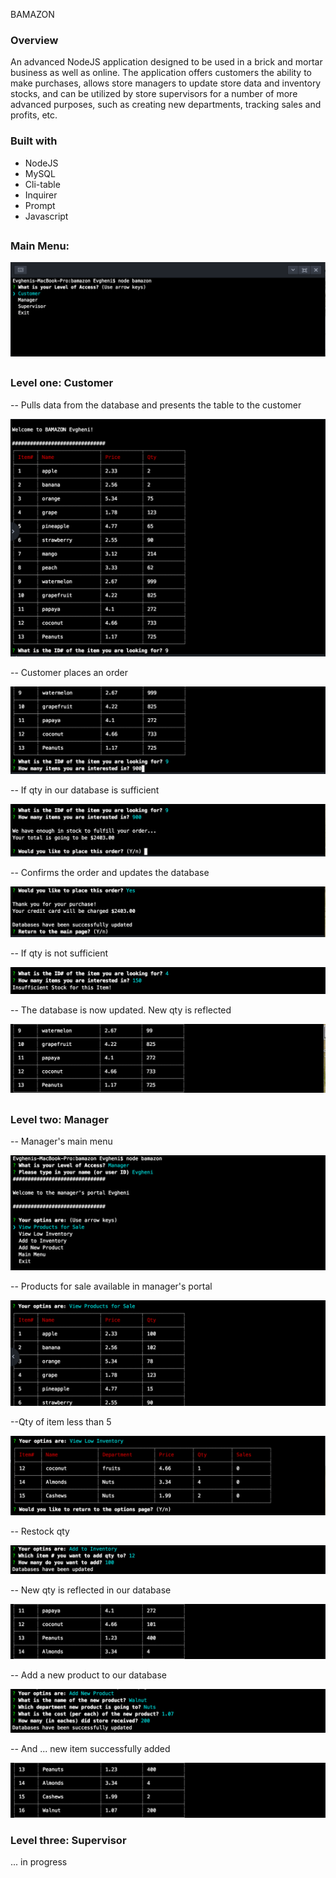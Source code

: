 
BAMAZON

### Overview

An advanced NodeJS application designed to be used in a brick and mortar business as well as online. The application offers customers the ability to make purchases, allows store managers to update store data and inventory stocks, and can be utilized by store supervisors for a number of more advanced purposes, such as creating new departments, tracking sales and profits, etc.  


### Built with

- NodeJS
- MySQL
- Cli-table
- Inquirer
- Prompt
- Javascript

## 

### Main Menu: 

 ![main menu](screens/Screen1.png)
   
 ##
 ##
 
 ### Level one: Customer
 
  -- Pulls data from the database and presents the table to the customer
  
  ![screen2](screens/Screen2.png)
  
  
  -- Customer places an order 
  
  
  ![screen3](screens/Screen3.png)
  
  
  -- If qty in our database is sufficient  
  
  
  ![screen4](screens/Screen4.png)
  
  
  -- Confirms the order and updates the database
  
  ![screen6](screens/Screen6.png)
  
  -- If qty is not sufficient
  
  ![screen5](screens/Screen5.png)
  
  
  -- The database is now updated. New qty is reflected 
  
  ![screen7](screens/Screen7.png)
  
  ##
  
  ### Level two: Manager
  
  -- Manager's main menu
 
 ![screen8](screens/Screen8.png)
 
 -- Products for sale available in manager's portal
 
 ![screen9](screens/Screen9.png)
 
 --Qty of item less than 5
 
 ![screen10](screens/Screen10.png)
 
 -- Restock qty 
 
 ![screen11](screens/Screen11.png)
 
 -- New qty is reflected in our database
 
 ![screen12](screens/Screen12.png)
 
 -- Add a new product to our database
 
 ![screen13](screens/Screen13.png)
 
 -- And ... new item successfully added
 
 ![screen14](screens/Screen14.png)
 
 ### Level three: Supervisor
 
   ... in progress